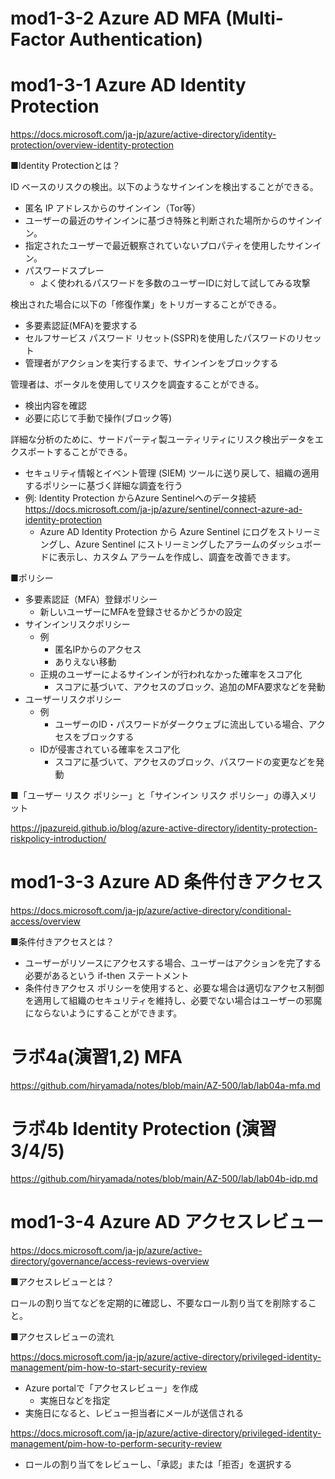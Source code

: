# mod1-3-2 Azure AD MFA (Multi-Factor Authentication)

# mod1-3-1 Azure AD Identity Protection

https://docs.microsoft.com/ja-jp/azure/active-directory/identity-protection/overview-identity-protection

■Identity Protectionとは？

ID ベースのリスクの検出。以下のようなサインインを検出することができる。

- 匿名 IP アドレスからのサインイン（Tor等）
- ユーザーの最近のサインインに基づき特殊と判断された場所からのサインイン。
- 指定されたユーザーで最近観察されていないプロパティを使用したサインイン。
- パスワードスプレー
  - よく使われるパスワードを多数のユーザーIDに対して試してみる攻撃

検出された場合に以下の「修復作業」をトリガーすることができる。

- 多要素認証(MFA)を要求する
- セルフサービス パスワード リセット(SSPR)を使用したパスワードのリセット
- 管理者がアクションを実行するまで、サインインをブロックする

管理者は、ポータルを使用してリスクを調査することができる。

- 検出内容を確認
- 必要に応じて手動で操作(ブロック等)

詳細な分析のために、サードパーティ製ユーティリティにリスク検出データをエクスポートすることができる。

- セキュリティ情報とイベント管理 (SIEM) ツールに送り戻して、組織の適用するポリシーに基づく詳細な調査を行う
- 例: Identity Protection からAzure Sentinelへのデータ接続
https://docs.microsoft.com/ja-jp/azure/sentinel/connect-azure-ad-identity-protection
  - Azure AD Identity Protection から Azure Sentinel にログをストリーミングし、Azure Sentinel にストリーミングしたアラームのダッシュボードに表示し、カスタム アラームを作成し、調査を改善できます。

■ポリシー

- 多要素認証（MFA）登録ポリシー
  - 新しいユーザーにMFAを登録させるかどうかの設定
- サインインリスクポリシー
  - 例
    - 匿名IPからのアクセス
    - ありえない移動
  - 正規のユーザーによるサインインが行われなかった確率をスコア化
    - スコアに基づいて、アクセスのブロック、追加のMFA要求などを発動
- ユーザーリスクポリシー
  - 例
    - ユーザーのID・パスワードがダークウェブに流出している場合、アクセスをブロックする
  - IDが侵害されている確率をスコア化
    - スコアに基づいて、アクセスのブロック、パスワードの変更などを発動

■「ユーザー リスク ポリシー」と「サインイン リスク ポリシー」の導入メリット

https://jpazureid.github.io/blog/azure-active-directory/identity-protection-riskpolicy-introduction/

# mod1-3-3 Azure AD 条件付きアクセス

https://docs.microsoft.com/ja-jp/azure/active-directory/conditional-access/overview

■条件付きアクセスとは？
    
- ユーザーがリソースにアクセスする場合、ユーザーはアクションを完了する必要があるという if-then ステートメント
- 条件付きアクセス ポリシーを使用すると、必要な場合は適切なアクセス制御を適用して組織のセキュリティを維持し、必要でない場合はユーザーの邪魔にならないようにすることができます。

# ラボ4a(演習1,2) MFA

https://github.com/hiryamada/notes/blob/main/AZ-500/lab/lab04a-mfa.md

# ラボ4b Identity Protection (演習3/4/5)

https://github.com/hiryamada/notes/blob/main/AZ-500/lab/lab04b-idp.md

# mod1-3-4 Azure AD アクセスレビュー

https://docs.microsoft.com/ja-jp/azure/active-directory/governance/access-reviews-overview

■アクセスレビューとは？

ロールの割り当てなどを定期的に確認し、不要なロール割り当てを削除すること。

■アクセスレビューの流れ

https://docs.microsoft.com/ja-jp/azure/active-directory/privileged-identity-management/pim-how-to-start-security-review

- Azure portalで「アクセスレビュー」を作成
  - 実施日などを指定
- 実施日になると、レビュー担当者にメールが送信される

https://docs.microsoft.com/ja-jp/azure/active-directory/privileged-identity-management/pim-how-to-perform-security-review

- ロールの割り当てをレビューし、「承認」または「拒否」を選択する

